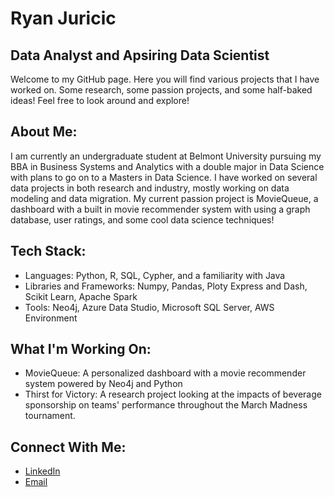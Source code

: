 # Ryan Juricic

## Data Analyst and Apsiring Data Scientist

Welcome to my GitHub page. Here you will find various projects that I have worked on. Some research, some passion projects, and some half-baked ideas! Feel free to look around and explore!

## About Me:
I am currently an undergraduate student at Belmont University pursuing my BBA in Business Systems and Analytics with a double major in Data Science with plans to go on to a Masters in Data Science. I have worked on several data projects in both research and industry, mostly working on data modeling and data migration. My current passion project is MovieQueue, a dashboard with a built in movie recommender system with using a graph database, user ratings, and some cool data science techniques!

## Tech Stack:
- Languages: Python, R, SQL, Cypher, and a familiarity with Java
- Libraries and Frameworks: Numpy, Pandas, Ploty Express and Dash, Scikit Learn, Apache Spark
- Tools: Neo4j, Azure Data Studio, Microsoft SQL Server, AWS Environment

## What I'm Working On:
- MovieQueue: A personalized dashboard with a movie recommender system powered by Neo4j and Python
- Thirst for Victory: A research project looking at the impacts of beverage sponsorship on teams' performance throughout the March Madness tournament.

## Connect With Me:
- [LinkedIn](www.linkedin.com/in/ryanjuricic)
- [Email](ryanjuricic@gmail.com)
<!---
RyanJuricic26/RyanJuricic26 is a ✨ special ✨ repository because its `README.md` (this file) appears on your GitHub profile.
You can click the Preview link to take a look at your changes.
--->
